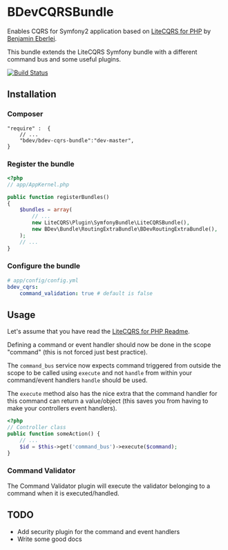 # BDevCQRSBundle

Enables CQRS for Symfony2 application based on [LiteCQRS for PHP](https://github.com/beberlei/litecqrs-php) by [Benjamin Eberlei](http://www.whitewashing.de/).

This bundle extends the LiteCQRS Symfony bundle with a different command bus and some useful plugins.

[![Build Status](https://travis-ci.org/boltconcepts/BDevCQRSBundle.png?branch=master)](https://travis-ci.org/boltconcepts/BDevCQRSBundle)

## Installation

### Composer
```
"require" :  {
    // ...
    "bdev/bdev-cqrs-bundle":"dev-master",
}
```

### Register the bundle
```php
<?php
// app/AppKernel.php

public function registerBundles()
{
    $bundles = array(
        // ...
        new LiteCQRS\Plugin\SymfonyBundle\LiteCQRSBundle(),
        new BDev\Bundle\RoutingExtraBundle\BDevRoutingExtraBundle(),
    );
    // ...
}
```

### Configure the bundle
```yaml
# app/config/config.yml
bdev_cqrs:
    command_validation: true # default is false
```


## Usage

Let's assume that you have read the [LiteCQRS for PHP Readme](https://github.com/beberlei/litecqrs-php#litecqrs-for-php).

Defining a command or event handler should now be done in the scope "command" (this is not forced just best practice).

The `command_bus` service now expects command triggered from outside the scope to be called using `execute` and not `handle` from within your command/event handlers `handle` should be used.

The `execute` method also has the nice extra that the command handler for this command can return a value/object (this saves you from having to make your controllers event handlers).

```php
<?php
// Controller class
public function someAction() {
    // ...
    $id = $this->get('command_bus')->execute($command);
}
```

### Command Validator

The Command Validator plugin will execute the validator belonging to a command when it is executed/handled.

## TODO

* Add security plugin for the command and event handlers
* Write some good docs